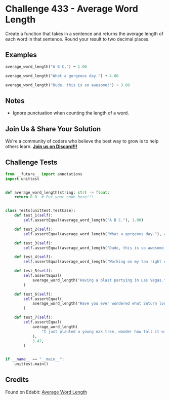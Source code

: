 # Challenge 433 - Average Word Length

Create a function that takes in a sentence and returns the average length of each word in that sentence. Round your result to two decimal places.

## Examples
```python
average_word_length("A B C.") ➞ 1.00

average_word_length("What a gorgeous day.") ➞ 4.00

average_word_length("Dude, this is so awesome!") ➞ 3.80
```
## Notes

- Ignore punctuation when counting the length of a word.

## Join Us & Share Your Solution

We're a community of coders who believe the best way to grow is to help others learn. **[Join us on Discord!!!](https://discord.gg/sfHykntuGy)**

## Challenge Tests
```python
from __future__ import annotations
import unittest


def average_word_length(string: str) -> float:
    return 0.0  # Put your code here!!!


class Tests(unittest.TestCase):
    def test_1(self):
        self.assertEqual(average_word_length("A B C."), 1.00)

    def test_2(self):
        self.assertEqual(average_word_length("What a gorgeous day."), 4.00)

    def test_3(self):
        self.assertEqual(average_word_length("Dude, this is so awesome!"), 3.80)

    def test_4(self):
        self.assertEqual(average_word_length("Working on my tan right now."), 3.67)

    def test_5(self):
        self.assertEqual(
            average_word_length("Having a blast partying in Las Vegas."), 4.29
        )

    def test_6(self):
        self.assertEqual(
            average_word_length("Have you ever wondered what Saturn looks like?"), 4.75
        )

    def test_7(self):
        self.assertEqual(
            average_word_length(
                "I just planted a young oak tree, wonder how tall it will grow in a few years?"
            ),
            3.47,
        )


if __name__ == "__main__":
    unittest.main()
```
## Credits

Found on Edabit: [Average Word Length](https://edabit.com/challenge/HpJCBwggQMDLWTHsM)
